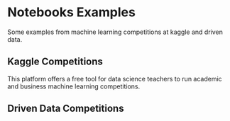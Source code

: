 # Notebooks Examples
 Some examples from machine learning competitions at kaggle and driven data.
 
 
 ## Kaggle Competitions
 This platform offers a free tool for data science teachers to run academic and business machine learning competitions.
 
[BBVADataChallenge2017]:(https://github.com/G94/notebooks_examples/blob/master/Kaggle_competitions/bbvadatachallenge2017_notebook.ipynb)




[BBVADataChallenge2018]:(https://github.com/G94/notebooks_examples/blob/master/Kaggle_competitions/bbvadatachallenge2018_notebook.ipynb)

## Driven Data Competitions
